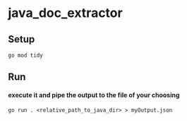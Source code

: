 # java_doc_extractor
## Setup
`go mod tidy`
## Run
#### execute it and pipe the output to the file of your choosing
`go run . <relative_path_to_java_dir> > myOutput.json`
